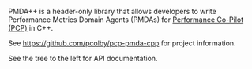 PMDA++ is a header-only library that allows developers to write Performance
Metrics Domain Agents (PMDAs) for [Performance Co-Pilot
(PCP)](http://oss.sgi.com/projects/pcp/) in C++.

See https://github.com/pcolby/pcp-pmda-cpp for project information.

See the tree to the left for API documentation.
